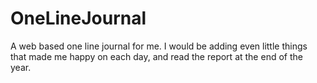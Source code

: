 # OneLineJournal
 A web based one line journal for me. I would be adding even little things that made me happy on each day, and read the report at the end of the year.

